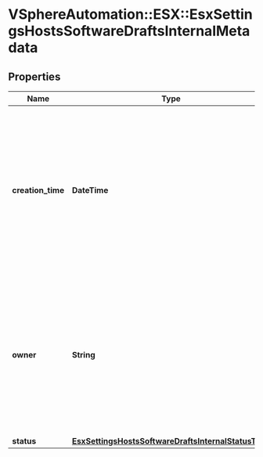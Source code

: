 # VSphereAutomation::ESX::EsxSettingsHostsSoftwareDraftsInternalMetadata

## Properties
Name | Type | Description | Notes
------------ | ------------- | ------------- | -------------
**creation_time** | **DateTime** | Creation time of the software draft. Warning: This attribute is part of a new feature in development. It may be changed at any time and may not have all supported functionality implemented. | 
**owner** | **String** | Owner of the software draft. Warning: This attribute is part of a new feature in development. It may be changed at any time and may not have all supported functionality implemented. | 
**status** | [**EsxSettingsHostsSoftwareDraftsInternalStatusType**](EsxSettingsHostsSoftwareDraftsInternalStatusType.md) |  | 


